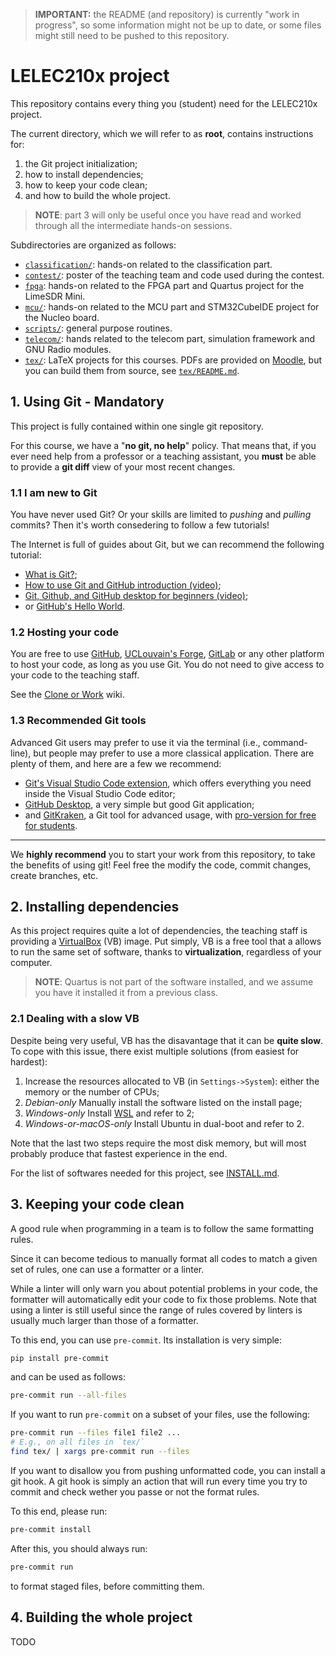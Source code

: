 > **IMPORTANT:** the README (and repository) is currently "work in progress",
> so some information might not be up to date, or some files might still need
> to be pushed to this repository.

# LELEC210x project

This repository contains every thing you (student) need for the LELEC210x project.

The current directory, which we will refer to as **root**, contains instructions for:

1. the Git project initialization;
2. how to install dependencies;
3. how to keep your code clean;
4. and how to build the whole project.

> **NOTE**: part 3 will only be useful once you have read and worked through all
  the intermediate hands-on sessions.

Subdirectories are organized as follows:

- [`classification/`](classification/):
  hands-on related to the classification part.
- [`contest/`](contest/):
  poster of the teaching team and code used during the contest.
- [`fpga`](fpga/):
  hands-on related to the FPGA part and Quartus project for the LimeSDR Mini.
- [`mcu/`](mcu/):
  hands-on related to the MCU part and STM32CubeIDE project for the Nucleo board.
- [`scripts/`](scripts/): general purpose routines.
- [`telecom/`](telecom/): hands related to the telecom part,
  simulation framework and GNU Radio modules.
- [`tex/`](tex/): LaTeX projects for this courses.
  PDFs are provided on [Moodle](https://moodle.uclouvain.be/course/view.php?id=4829),
  but you can build them from source, see [`tex/README.md`](tex/README.md).

## 1. Using Git - Mandatory

This project is fully contained within one single git repository.

For this course, we have a "**no git, no help**" policy.
That means that, if you ever need help from a professor or a teaching assistant,
you **must** be able to provide a **git diff** view of your most recent changes.

### 1.1 I am new to Git

You have never used Git? Or your skills are limited to *pushing* and *pulling*
commits? Then it's worth consedering to follow a few tutorials!

The Internet is full of guides about Git, but we can recommend the following tutorial:

+ [What is Git?](https://git-scm.com/book/en/v2/Getting-Started-What-is-Git%3F);
+ [How to use Git and GitHub introduction (video)](https://www.youtube.com/watch?v=HkdAHXoRtos&ab_channel=Fireship);
+ [Git, Github, and GitHub desktop for beginners (video)](https://www.youtube.com/watch?v=8Dd7KRpKeaE&ab_channel=CoderCoder);
+ or [GitHub's Hello World](https://docs.github.com/en/get-started/quickstart/hello-world).

### 1.2 Hosting your code

You are free to use [GitHub](https://github.com/),
[UCLouvain's Forge](https://forge.uclouvain.be/),
[GitLab](https://about.gitlab.com/) or any other platform to host your code, as long as you use Git. You do not need to give access to your code to the teaching staff.

See the [Clone or Work](/wiki/Clone-or-Fork) wiki.

### 1.3 Recommended Git tools

Advanced Git users may prefer to use it via the terminal (i.e., command-line),
but people may prefer to use a more classical application.
There are plenty of them, and here are a few we recommend:

+ [Git's Visual Studio Code extension](https://code.visualstudio.com/docs/sourcecontrol/overview),
  which offers everything you need inside the Visual Studio Code editor;
+ [GitHub Desktop](https://desktop.github.com/),
  a very simple but good Git application;
+ and [GitKraken](https://www.gitkraken.com/),
  a Git tool for advanced usage,
  with
  [pro-version for free for students](https://www.gitkraken.com/github-student-developer-pack).

---

We **highly recommend** you to start your work from this repository,
to take the benefits of using git!
Feel free the modify the code, commit changes, create branches, etc.

## 2. Installing dependencies

As this project requires quite a lot of dependencies, the teaching staff is
providing a [VirtualBox](https://www.virtualbox.org/) (VB) image. Put simply,
VB is a free tool that a allows to run the same set of software, thanks to
**virtualization**, regardless of your computer.

> **NOTE**: Quartus is not part of the software installed,
  and we assume you have it installed it from a previous class.

### 2.1 Dealing with a slow VB

Despite being very useful, VB has the disavantage that it can be **quite slow**.
To cope with this issue, there exist multiple solutions (from easiest for hardest):

1. Increase the resources allocated to VB (in `Settings->System`): either the
  memory or the number of CPUs;
2. *Debian-only* Manually install the software listed on the install page;
3. *Windows-only* Install [WSL](https://learn.microsoft.com/en-us/windows/wsl/install)
  and refer to 2;
4. *Windows-or-macOS-only* Install Ubuntu in dual-boot and refer to 2.

Note that the last two steps require the most disk memory, but will most
probably produce that fastest experience in the end.

For the list of softwares needed for this project,
see [INSTALL.md](./INSTALL.md).

## 3. Keeping your code clean

A good rule when programming in a team is to follow the same formatting rules.

Since it can become tedious to manually format all codes to match a given set
of rules, one can use a formatter or a linter.

While a linter will only warn you about potential problems in your code,
the formatter will automatically edit your code to fix those problems.
Note that using a linter is still useful since the range of rules covered by
linters is usually much larger than those of a formatter.

To this end, you can use `pre-commit`. Its installation is very simple:

```bash
pip install pre-commit
```

and can be used as follows:

```bash
pre-commit run --all-files
```

If you want to run `pre-commit` on a subset of your files, use the following:

```bash
pre-commit run --files file1 file2 ...
# E.g., on all files in `tex/`
find tex/ | xargs pre-commit run --files
```

If you want to disallow you from pushing unformatted code,
you can install a git hook.
A git hook is simply an action that will run every time you try to commit
and check wether you passe or not the format rules.

To this end, please run:

```bash
pre-commit install
```

After this, you should always run:

```bash
pre-commit run
```

to format staged files, before committing them.

## 4. Building the whole project

TODO
